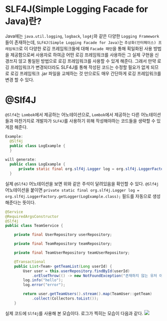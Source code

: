 # SLF4J(Simple Logging Facade for Java)란?

Java에는 `java.util.logging`, `logback`, `log4j`와 같은 다양한 `Logging Framework`들이 존재하는데, `SLF4J(Simple Logging Facade for Java)`는 `추상화(인터페이스) 프레임워크`로 이 다양한 로깅 프레임워크들에 대해 `Facade 패턴`을 통해 획일화된 사용 방법을 제공함으로써 사용자로 하여금 어떤 로깅 프레임워크를 사용하든 그 실제 구현을 신경쓰지 않고 통일된 방법으로 로깅 프레임워크를 사용할 수 있게 해준다.
그래서 만약 로깅 프레임워크가 변경되더라도 SLF4J를 통해 작성된 코드는 수정할 필요가 없게 되므로 로깅 프레임워크 .jar 파일을 교체하는 것 만으로도 매우 간단하게 로깅 프레임워크를 변경 할 수 있다.

# @Slf4J

`@Slf4`는 `Lombok`에서 제공하는 어노테이션으로, `Lombok`에서 제공하는 다른 어노테이션들과 마찬가지로 개발자가 `SLF4J`를 사용하기 위해 작성해야하는 코드들을 생략할 수 있게끔 해준다.
```java
Example:
  @Slf4j
  public class LogExample {
  }
  
will generate:
  public class LogExample {
	  private static final org.slf4j.Logger log = org.slf4j.LoggerFactory.getLogger(LogExample.class);
  }
```

실제 `@Slf4J` 어노테이션을 보면 위와 같은 주석이 달려있음을 확인할 수 있다. `@Slf4j` 어노테이션을 붙이면 `private static final org.slf4j.Logger log = org.slf4j.LoggerFactory.getLogger(LogExample.class);` 필드를 자동으로 생성해준다는 뜻이다.

```java
@Service
@RequiredArgsConstructor
@Slf4j
public class TeamService {

    private final UserRepository userRepository;

    private final TeamRepository teamRepository;

    private final TeamUserRepository teamUserRepository;

    @Transactional
    public List<Team> getTeamList(Long userId) {
        User user = this.userRepository.findById(userId)
            .orElseThrow(() -> new NotFoundException("존재하지 않는 유저 아이디 입니다."));
        log.info("hello");
        log.error("error");

        return user.getTeamUsers().stream().map(TeamUser::getTeam)
            .collect(Collectors.toList());
    }

```
실제 코드에 `Slf4j`를 사용해 본 모습이다. 로그가 찍히는 모습이 다음과 같다.
![](https://i.imgur.com/h1FxXxN.png)
